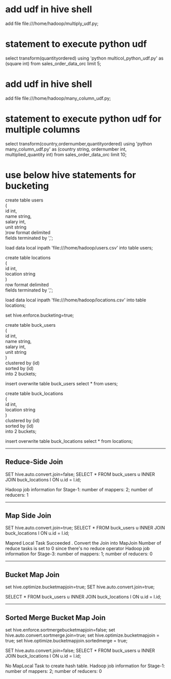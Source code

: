 # add udf in hive shell

add file file:///home/hadoop/multiply_udf.py;

# statement to execute python udf

select transform(quantityordered) using 'python multicol_python_udf.py' as (square int) from sales_order_data_orc
limit 5;

# add udf in hive shell

add file file:///home/hadoop/many_column_udf.py;

# statement to execute python udf for multiple columns

select transform(country,ordernumber,quantityordered) using 'python many_column_udf.py' as (country string, ordernumber int, multiplied_quantity int) from sales_order_data_orc limit 10;

# use below hive statements for bucketing

create table users  
 (  
 id int,  
 name string,  
 salary int,  
 unit string  
 )row format delimited  
 fields terminated by ',';

load data local inpath 'file:///home/hadoop/users.csv' into table users;

create table locations  
 (  
 id int,  
 location string  
 )  
 row format delimited  
 fields terminated by ',';

load data local inpath 'file:///home/hadoop/locations.csv' into table locations;

set hive.enforce.bucketing=true;

create table buck_users  
 (  
 id int,  
 name string,  
 salary int,  
 unit string  
 )  
 clustered by (id)  
 sorted by (id)  
 into 2 buckets;

insert overwrite table buck_users select \* from users;

create table buck_locations  
 (  
 id int,  
 location string  
 )  
 clustered by (id)  
 sorted by (id)  
 into 2 buckets;

insert overwrite table buck_locations select \* from locations;

---

## Reduce-Side Join

SET hive.auto.convert.join=false;
SELECT \* FROM buck_users u INNER JOIN buck_locations l ON u.id = l.id;

Hadoop job information for Stage-1: number of mappers: 2; number of reducers: 1

---

## Map Side Join

SET hive.auto.convert.join=true;
SELECT \* FROM buck_users u INNER JOIN buck_locations l ON u.id = l.id;

Mapred Local Task Succeeded . Convert the Join into MapJoin
Number of reduce tasks is set to 0 since there's no reduce operator
Hadoop job information for Stage-3: number of mappers: 1; number of reducers: 0

---

## Bucket Map Join

set hive.optimize.bucketmapjoin=true;
SET hive.auto.convert.join=true;

SELECT \* FROM buck_users u INNER JOIN buck_locations l ON u.id = l.id;

---

## Sorted Merge Bucket Map Join

set hive.enforce.sortmergebucketmapjoin=false;
set hive.auto.convert.sortmerge.join=true;
set hive.optimize.bucketmapjoin = true;
set hive.optimize.bucketmapjoin.sortedmerge = true;

SET hive.auto.convert.join=false;
SELECT \* FROM buck_users u INNER JOIN buck_locations l ON u.id = l.id;

No MapLocal Task to create hash table.
Hadoop job information for Stage-1: number of mappers: 2; number of reducers: 0
